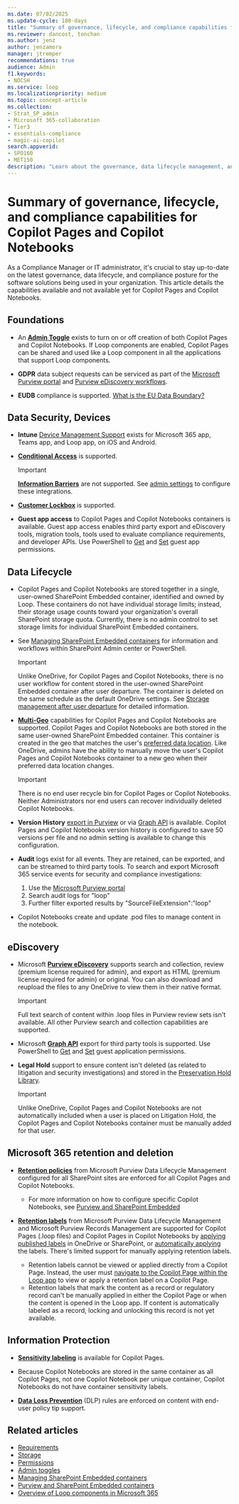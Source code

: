 ```yaml
---
ms.date: 07/02/2025
ms.update-cycle: 180-days
title: "Summary of governance, lifecycle, and compliance capabilities for Copilot Pages and Copilot Notebooks"
ms.reviewer: dancost, tonchan
ms.author: jenz
author: jenzamora
manager: jtremper
recommendations: true
audience: Admin
f1.keywords:
- NOCSH
ms.service: loop
ms.localizationpriority: medium
ms.topic: concept-article
ms.collection:
- Strat_SP_admin
- Microsoft 365-collaboration
- Tier3
- essentials-compliance
- magic-ai-copilot
search.appverid:
- SPO160
- MET150
description: "Learn about the governance, data lifecycle management, and compliance capabilities for Copilot Pages and Copilot Notebooks."
---
```


# Summary of governance, lifecycle, and compliance capabilities for Copilot Pages and Copilot Notebooks

As a Compliance Manager or IT administrator, it's crucial to stay up-to-date on the latest governance, data lifecycle, and compliance posture for the software solutions being used in your organization. This article details the capabilities available and not available yet for Copilot Pages and Copilot Notebooks.

## Foundations

- An **[Admin Toggle](cpcn-admin-configuration.md)** exists to turn on or off creation of both Copilot Pages and Copilot Notebooks. If Loop components are enabled, Copilot Pages can be shared and used like a Loop component in all the applications that support Loop components.

- **GDPR** data subject requests can be serviced as part of the [Microsoft Purview portal](/compliance/regulatory/gdpr-data-subject-requests#data-subject-request-admin-tools) and [Purview eDiscovery workflows](/purview/ediscovery).

- **EUDB** compliance is supported. [What is the EU Data Boundary?](/privacy/eudb/eu-data-boundary-learn)

## Data Security, Devices

- **Intune** [Device Management Support](/mem/intune/remote-actions/device-management) exists for Microsoft 365 app, Teams app, and Loop app, on iOS and Android.

- **[Conditional Access](/sharepoint/control-access-from-unmanaged-devices)** is supported.

    > [!IMPORTANT]
    > **[Information Barriers](/purview/information-barriers-sharepoint)** are not supported. See [admin settings](cpcn-admin-configuration.md) to configure these integrations.

- **[Customer Lockbox](/purview/customer-lockbox-requests)** is supported.

- **Guest app access** to Copilot Pages and Copilot Notebooks containers is available. Guest app access enables third party export and eDiscovery tools, migration tools, tools used to evaluate compliance requirements, and developer APIs. Use PowerShell to [Get](/powershell/module/sharepoint-online/get-spoapplication) and [Set](/powershell/module/sharepoint-online/set-spoapplicationpermission) guest app permissions.

## Data Lifecycle

- Copilot Pages and Copilot Notebooks are stored together in a single, user-owned SharePoint Embedded container, identified and owned by Loop. These containers do not have individual storage limits; instead, their storage usage counts toward your organization's overall SharePoint storage quota. Currently, there is no admin control to set storage limits for individual SharePoint Embedded containers.

- See [Managing SharePoint Embedded containers](cpcn-loop-spe-management.md) for information and workflows within SharePoint Admin center or PowerShell.

    > [!IMPORTANT]
    > Unlike OneDrive, for Copilot Pages and Copilot Notebooks, there is no user workflow for content stored in the user-owned SharePoint Embedded container after user departure. The container is deleted on the same schedule as the default OneDrive settings. See [Storage management after user departure](cpcn-storage.md#storage-management-after-user-departure) for detailed information.

- **[Multi-Geo](/microsoft-365/enterprise/microsoft-365-multi-geo)** capabilities for Copilot Pages and Copilot Notebooks are supported. Copilot Pages and Copilot Notebooks are both stored in the same user-owned SharePoint Embedded container. This container is created in the geo that matches the user's [preferred data location](/microsoft-365/enterprise/plan-for-multi-geo#best-practices). Like OneDrive, admins have the ability to manually move the user's Copilot Pages and Copilot Notebooks container to a new geo when their preferred data location changes.

    > [!IMPORTANT]
    > There is no end user recycle bin for Copilot Pages or Copilot Notebooks. Neither Administrators nor end users can recover individually deleted Copilot Notebooks.

- **Version History** [export in Purview](/purview/ediscovery-export-search-results#step-1-prepare-search-results-for-export) or via [Graph API](/graph/api/driveitem-get-content-format) is available. Copilot Pages and Copilot Notebooks version history is configured to save 50 versions per file and no admin setting is available to change this configuration.

- **Audit** logs exist for all events. They are retained, can be exported, and can be streamed to third party tools. To search and export Microsoft 365 service events for security and compliance investigations:

    1. Use the [Microsoft Purview portal](https://purview.microsoft.com/auditlogsearch)
    1. Search audit logs for "loop"
    1. Further filter exported results by "SourceFileExtension":"loop"

- Copilot Notebooks create and update .pod files to manage content in the notebook.

## eDiscovery

- Microsoft **[Purview eDiscovery](/purview/ediscovery-premium-get-started)** supports search and collection, review (premium license required for admin), and export as HTML (premium license required for admin) or original. You can also download and reupload the files to any OneDrive to view them in their native format.

    > [!IMPORTANT]
    > Full text search of content within .loop files in Purview review sets isn't available. All other Purview search and collection capabilities are supported.

- Microsoft **[Graph API](/graph/api/driveitem-get-content-format)** export for third party tools is supported. Use PowerShell to [Get](/powershell/module/sharepoint-online/get-spoapplication) and [Set](/powershell/module/sharepoint-online/set-spoapplicationpermission) guest application permissions.

- **Legal Hold** support to ensure content isn't deleted (as related to litigation and security investigations) and stored in the [Preservation Hold Library](/sharepoint/governance/ediscovery-and-in-place-holds-in-sharepoint-server).

    > [!IMPORTANT]
    > Unlike OneDrive, Copilot Pages and Copilot Notebooks are not automatically included when a user is placed on Litigation Hold, the Copilot Pages and Copilot Notebooks container must be manually added for that user.

## Microsoft 365 retention and deletion

- **[Retention policies](/purview/create-retention-policies?tabs=other-retention)** from Microsoft Purview Data Lifecycle Management configured for all SharePoint sites are enforced for all Copilot Pages and Copilot Notebooks.
  - For more information on how to configure specific Copilot Notebooks, see [Purview and SharePoint Embedded](cpcn-loop-purview-management.md)

- **[Retention labels](/purview/retention#retention-labels)** from Microsoft Purview Data Lifecycle Management and Microsoft Purview Records Management are supported for Copilot Pages (.loop files) and Copilot Pages in Copilot Notebooks by [applying published labels](/purview/create-apply-retention-labels?tabs=spo-onedrive) in OneDrive or SharePoint, or [automatically applying](/purview/apply-retention-labels-automatically) the labels. There's limited support for manually applying retention labels.
  - Retention labels cannot be viewed or applied directly from a Copilot Page. Instead, the user must [navigate to the Copilot Page within the Loop app](/purview/create-apply-retention-labels?tabs=loop%2Cdefault-label-for-sharepoint#manually-apply-retention-labels) to view or apply a retention label on a Copilot Page.
  - Retention labels that mark the content as a record or regulatory record can't be manually applied in either the Copilot Page or when the content is opened in the Loop app. If content is automatically labeled as a record, locking and unlocking this record is not yet available.

## Information Protection

- **[Sensitivity labeling](/purview/sensitivity-labels-loop)** is available for Copilot Pages.

- Because Copilot Notebooks are stored in the same container as all Copilot Pages, not one Copilot Notebook per unique container, Copilot Notebooks do not have container sensitivity labels.

- **[Data Loss Prevention](/purview/dlp-learn-about-dlp)** (DLP) rules are enforced on content with end-user policy tip support.

## Related articles

- [Requirements](cpcn-loop-requirements.md)
- [Storage](cpcn-storage.md)
- [Permissions](cpcn-loop-permission.md)
- [Admin toggles](cpcn-admin-configuration.md)
- [Managing SharePoint Embedded containers](cpcn-loop-spe-management.md)
- [Purview and SharePoint Embedded containers](cpcn-loop-purview-management.md)
- [Overview of Loop components in Microsoft 365](loop-components-teams.md)
